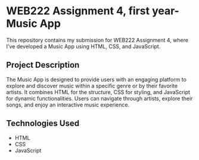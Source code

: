 # WEB222 Assignment 4, first year- Music App

This repository contains my submission for WEB222 Assignment 4, where I've developed a Music App using HTML, CSS, and JavaScript.

## Project Description

The Music App is designed to provide users with an engaging platform to explore and discover music within a specific genre or by their favorite artists. It combines HTML for the structure, CSS for styling, and JavaScript for dynamic functionalities. Users can navigate through artists, explore their songs, and enjoy an interactive music experience.

## Technologies Used

- HTML
- CSS
- JavaScript
